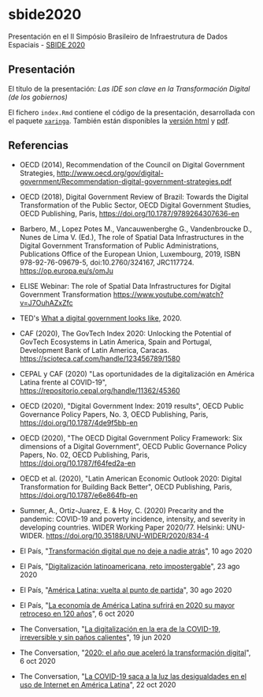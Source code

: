 # sbide2020
Presentación en el II Simpósio Brasileiro de Infraestrutura de Dados Espaciais - [SBIDE 2020](https://inde.gov.br/simposio-12-anos/sbide-home.html)

## Presentación

El título de la presentación: *Las IDE son clave en la Transformación Digital (de los gobiernos)*

El fichero `index.Rmd` contiene el código de la presentación, desarrollada con el paquete [`xaringa`](https://cran.r-project.org/package=xaringan). También están disponibles la [versión html](https://cgranell.github.io/sbide2020/index.html) y [pdf](https://github.com/cgranell/sbide2020/blob/main/index.pdf).   

## Referencias

* OECD (2014), Recommendation of the Council on Digital Government Strategies, http://www.oecd.org/gov/digital-government/Recommendation-digital-government-strategies.pdf

* OECD (2018), Digital Government Review of Brazil: Towards the Digital Transformation of the Public Sector, OECD Digital Government Studies, OECD Publishing, Paris, https://doi.org/10.1787/9789264307636-en

* Barbero, M., Lopez Potes M., Vancauwenberghe G., Vandenbroucke D., Nunes de Lima V. (Ed.), The role of Spatial Data Infrastructures in the Digital Government Transformation of Public Administrations, Publications Office of the European Union, Luxembourg, 2019, ISBN 978-92-76-09679-5, doi:10.2760/324167, JRC117724. https://op.europa.eu/s/omJu

* ELISE Webinar: The role of Spatial Data Infrastructures for Digital Government Transformation https://www.youtube.com/watch?v=J7OuhAZxZfc

* TED's [What a digital government looks like](https://www.ted.com/talks/anna_piperal_what_a_digital_government_looks_like?language=en), 2020.

* CAF (2020), The GovTech Index 2020: Unlocking the Potential of GovTech Ecosystems in Latin America, Spain and Portugal, Development Bank of Latin America, Caracas. https://scioteca.caf.com/handle/123456789/1580

* CEPAL y CAF (2020) "Las oportunidades de la digitalización en América Latina frente al COVID-19", https://repositorio.cepal.org/handle/11362/45360

* OECD (2020), "Digital Government Index: 2019 results", OECD Public Governance Policy Papers, No. 3, OECD Publishing, Paris, https://doi.org/10.1787/4de9f5bb-en

* OECD (2020), "The OECD Digital Government Policy Framework: Six dimensions of a Digital Government", OECD Public Governance Policy Papers, No. 02, OECD Publishing, Paris, https://doi.org/10.1787/f64fed2a-en

* OECD et al. (2020), "Latin American Economic Outlook 2020: Digital Transformation for Building Back Better", OECD Publishing, Paris, https://doi.org/10.1787/e6e864fb-en

* Sumner, A., Ortiz-Juarez, E. & Hoy, C. (2020) Precarity and the pandemic: COVID-19 and poverty incidence, intensity, and severity in developing countries. WIDER Working Paper 2020/77. Helsinki: UNU-WIDER. https://doi.org/10.35188/UNU-WIDER/2020/834-4

* El País, "[Transformación digital que no deje a nadie atrás](https://elpais.com/elpais/2020/08/06/planeta_futuro/1596731545_633252.html)", 10 ago 2020

* El País, "[Digitalización latinoamericana, reto impostergable](https://elpais.com/economia/2020-08-22/digitalizacion-latinoamericana-reto-impostergable.html)", 23 ago 2020

* El País, "[América Latina: vuelta al punto de partida](https://elpais.com/economia/2020-08-29/america-latina-vuelta-al-punto-de-partida.html)", 30 ago 2020

* El País, "[La economía de América Latina sufrirá en 2020 su mayor retroceso en 120 años](https://elpais.com/economia/2020-10-06/la-economia-de-america-latina-sufrira-en-2020-su-mayor-retroceso-en-120-anos.html)", 6 oct 2020

* The Conversation, "[La digitalización en la era de la COVID-19, irreversible y sin paños calientes](https://theconversation.com/la-digitalizacion-en-la-era-de-la-covid-19-irreversible-y-sin-panos-calientes-140757)", 19 jun 2020

* The Conversation, "[2020: el año que aceleró la transformación digital](https://theconversation.com/2020-el-ano-que-acelero-la-transformacion-digital-147246)", 6 oct 2020

* The Conversation, "[La COVID-19 saca a la luz las desigualdades en el uso de Internet en América Latina](https://theconversation.com/la-covid-19-saca-a-la-luz-las-desigualdades-en-el-uso-de-internet-en-america-latina-148603)", 22 oct 2020
